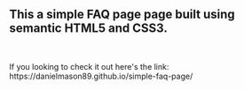## This a simple FAQ page page built using semantic HTML5 and CSS3.
<br/>
<p>If you looking to check it out here's the link: https://danielmason89.github.io/simple-faq-page/</p>
